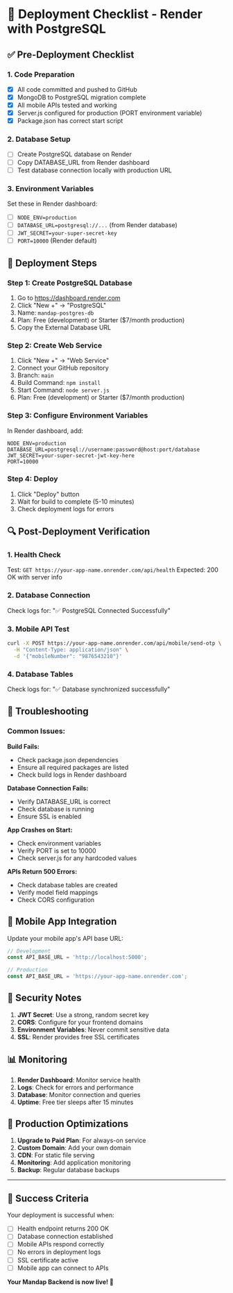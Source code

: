 # 🚀 Deployment Checklist - Render with PostgreSQL

## ✅ **Pre-Deployment Checklist**

### **1. Code Preparation**
- [x] All code committed and pushed to GitHub
- [x] MongoDB to PostgreSQL migration complete
- [x] All mobile APIs tested and working
- [x] Server.js configured for production (PORT environment variable)
- [x] Package.json has correct start script

### **2. Database Setup**
- [ ] Create PostgreSQL database on Render
- [ ] Copy DATABASE_URL from Render dashboard
- [ ] Test database connection locally with production URL

### **3. Environment Variables**
Set these in Render dashboard:
- [ ] `NODE_ENV=production`
- [ ] `DATABASE_URL=postgresql://...` (from Render database)
- [ ] `JWT_SECRET=your-super-secret-key`
- [ ] `PORT=10000` (Render default)

## 🚀 **Deployment Steps**

### **Step 1: Create PostgreSQL Database**
1. Go to https://dashboard.render.com
2. Click "New +" → "PostgreSQL"
3. Name: `mandap-postgres-db`
4. Plan: Free (development) or Starter ($7/month production)
5. Copy the External Database URL

### **Step 2: Create Web Service**
1. Click "New +" → "Web Service"
2. Connect your GitHub repository
3. Branch: `main`
4. Build Command: `npm install`
5. Start Command: `node server.js`
6. Plan: Free (development) or Starter ($7/month production)

### **Step 3: Configure Environment Variables**
In Render dashboard, add:
```
NODE_ENV=production
DATABASE_URL=postgresql://username:password@host:port/database
JWT_SECRET=your-super-secret-jwt-key-here
PORT=10000
```

### **Step 4: Deploy**
1. Click "Deploy" button
2. Wait for build to complete (5-10 minutes)
3. Check deployment logs for errors

## 🔍 **Post-Deployment Verification**

### **1. Health Check**
Test: `GET https://your-app-name.onrender.com/api/health`
Expected: 200 OK with server info

### **2. Database Connection**
Check logs for: "✅ PostgreSQL Connected Successfully"

### **3. Mobile API Test**
```bash
curl -X POST https://your-app-name.onrender.com/api/mobile/send-otp \
  -H "Content-Type: application/json" \
  -d '{"mobileNumber": "9876543210"}'
```

### **4. Database Tables**
Check logs for: "✅ Database synchronized successfully"

## 🐛 **Troubleshooting**

### **Common Issues:**

**Build Fails:**
- Check package.json dependencies
- Ensure all required packages are listed
- Check build logs in Render dashboard

**Database Connection Fails:**
- Verify DATABASE_URL is correct
- Check database is running
- Ensure SSL is enabled

**App Crashes on Start:**
- Check environment variables
- Verify PORT is set to 10000
- Check server.js for any hardcoded values

**APIs Return 500 Errors:**
- Check database tables are created
- Verify model field mappings
- Check CORS configuration

## 📱 **Mobile App Integration**

Update your mobile app's API base URL:
```javascript
// Development
const API_BASE_URL = 'http://localhost:5000';

// Production  
const API_BASE_URL = 'https://your-app-name.onrender.com';
```

## 🔐 **Security Notes**

1. **JWT Secret**: Use a strong, random secret key
2. **CORS**: Configure for your frontend domains
3. **Environment Variables**: Never commit sensitive data
4. **SSL**: Render provides free SSL certificates

## 📊 **Monitoring**

1. **Render Dashboard**: Monitor service health
2. **Logs**: Check for errors and performance
3. **Database**: Monitor connection and queries
4. **Uptime**: Free tier sleeps after 15 minutes

## 🎯 **Production Optimizations**

1. **Upgrade to Paid Plan**: For always-on service
2. **Custom Domain**: Add your own domain
3. **CDN**: For static file serving
4. **Monitoring**: Add application monitoring
5. **Backup**: Regular database backups

---

## 🎉 **Success Criteria**

Your deployment is successful when:
- [ ] Health endpoint returns 200 OK
- [ ] Database connection established
- [ ] Mobile APIs respond correctly
- [ ] No errors in deployment logs
- [ ] SSL certificate active
- [ ] Mobile app can connect to APIs

**Your Mandap Backend is now live! 🚀**